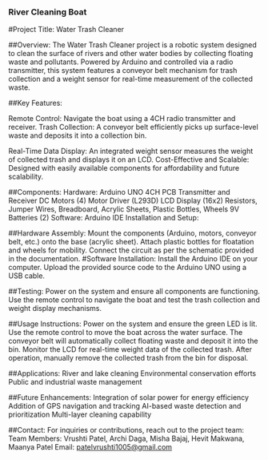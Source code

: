 
### River Cleaning Boat
#Project Title:
Water Trash Cleaner

##Overview:
The Water Trash Cleaner project is a robotic system designed to clean the surface of rivers and other water bodies by collecting floating waste and pollutants. Powered by Arduino and controlled via a radio transmitter, this system features a conveyor belt mechanism for trash collection and a weight sensor for real-time measurement of the collected waste.

##Key Features:

Remote Control: Navigate the boat using a 4CH radio transmitter and receiver.
Trash Collection: A conveyor belt efficiently picks up surface-level waste and deposits it into a collection bin.

Real-Time Data Display: An integrated weight sensor measures the weight of collected trash and displays it on an LCD.
Cost-Effective and Scalable: Designed with easily available components for affordability and future scalability.

##Components:
Hardware:
Arduino UNO
4CH PCB Transmitter and Receiver
DC Motors (4)
Motor Driver (L293D)
LCD Display (16x2)
Resistors, Jumper Wires, Breadboard, Acrylic Sheets, Plastic Bottles, Wheels
9V Batteries (2)
Software:
Arduino IDE
Installation and Setup:

##Hardware Assembly:
Mount the components (Arduino, motors, conveyor belt, etc.) onto the base (acrylic sheet).
Attach plastic bottles for floatation and wheels for mobility.
Connect the circuit as per the schematic provided in the documentation.
#Software Installation:
Install the Arduino IDE on your computer.
Upload the provided source code to the Arduino UNO using a USB cable.

##Testing:
Power on the system and ensure all components are functioning.
Use the remote control to navigate the boat and test the trash collection and weight display mechanisms.

##Usage Instructions:
Power on the system and ensure the green LED is lit.
Use the remote control to move the boat across the water surface.
The conveyor belt will automatically collect floating waste and deposit it into the bin.
Monitor the LCD for real-time weight data of the collected trash.
After operation, manually remove the collected trash from the bin for disposal.

##Applications:
River and lake cleaning
Environmental conservation efforts
Public and industrial waste management

##Future Enhancements:
Integration of solar power for energy efficiency
Addition of GPS navigation and tracking
AI-based waste detection and prioritization
Multi-layer cleaning capability

##Contact:
For inquiries or contributions, reach out to the project team:
Team Members: Vrushti Patel, Archi Daga, Misha Bajaj, Hevit Makwana, Maanya Patel
Email: patelvrushti1005@gmail.com
